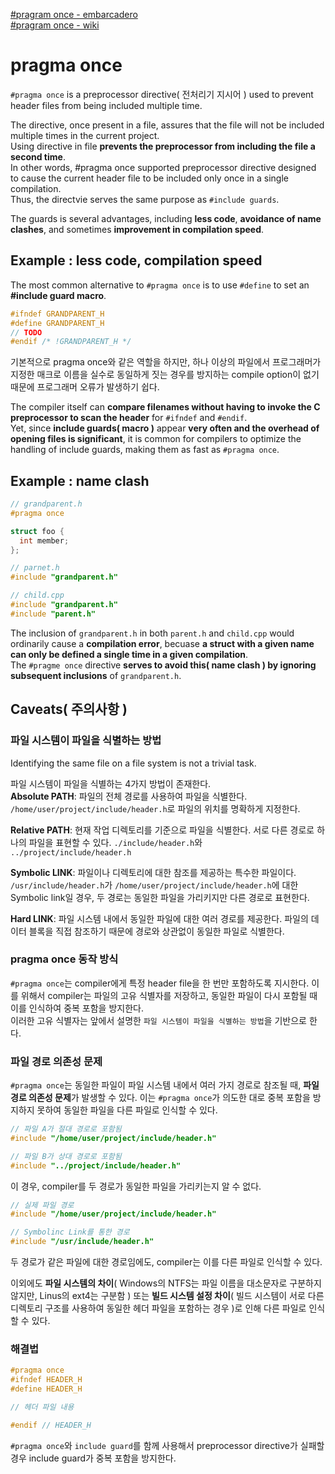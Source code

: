 [#pragram once - embarcadero](https://docwiki.embarcadero.com/RADStudio/Athens/en/Pragma_once)   
[#pragram once - wiki](https://en.wikipedia.org/wiki/Pragma_once)   

# pragma once
`#pragma once` is a preprocessor directive( 전처리기 지시어 ) used to prevent header files from being included multiple time.   

The directive, once present in a file, assures that the file will not be included multiple times in the current project.   
Using directive in file **prevents the preprocessor from including the file a second time**.   
In other words, #pragma once supported preprocessor directive designed to cause the current header file to be included only once in a single compilation.   
Thus, the directvie serves the same purpose as `#include guards`.   

The guards is several advantages, including **less code**, **avoidance of name clashes**, and sometimes **improvement in compilation speed**.   

## Example : less code, compilation speed
The most common alternative to `#pragma once` is to use `#define` to set an **#include guard macro**.   
```cpp
#ifndef GRANDPARENT_H
#define GRANDPARENT_H
// TODO
#endif /* !GRANDPARENT_H */
```
기본적으로 pragma once와 같은 역할을 하지만, 하나 이상의 파일에서 프로그래머가 지정한 매크로 이름을 실수로 동일하게 짓는 경우를 방지하는 compile option이 없기 때문에 프로그래머 오류가 발생하기 쉽다.   

The compiler itself can **compare filenames without having to invoke the C preprocessor to scan the header** for `#ifndef` and `#endif`.   
Yet, since **include guards( macro )** appear **very often and the overhead of opening files is significant**, it is common for compilers to optimize the handling of include guards, making them as fast as `#pragma once`.   

## Example : name clash
```cpp
// grandparent.h
#pragma once

struct foo {
  int member;
};
```
```cpp
// parnet.h
#include "grandparent.h"
```
```cpp
// child.cpp
#include "grandparent.h"
#include "parent.h"
```
The inclusion of `grandparent.h` in both `parent.h` and `child.cpp` would ordinarily cause a **compilation error**, becuase **a struct with a given name can only be defined a single time in a given compilation**.   
The `#pragme once` directive **serves to avoid this( name clash ) by ignoring subsequent inclusions** of `grandparent.h`.   

## Caveats( 주의사항 )
### 파일 시스템이 파일을 식별하는 방법
Identifying the same file on a file system is not a trivial task.   

파일 시스템이 파일을 식별하는 4가지 방법이 존재한다.   
**Absolute PATH**: 파일의 전체 경로를 사용하여 파일을 식별한다. `/home/user/project/include/header.h`로 파일의 위치를 명확하게 지정한다.   

**Relative PATH**: 현재 작업 디렉토리를 기준으로 파일을 식별한다. 서로 다른 경로로 하나의 파일을 표현할 수 있다. `./include/header.h`와 `../project/include/header.h`   

**Symbolic LINK**: 파일이나 디렉토리에 대한 참조를 제공하는 특수한 파일이다. `/usr/include/header.h`가 `/home/user/project/include/header.h`에 대한 Symbolic link일 경우, 두 경로는 동일한 파일을 가리키지만 다른 경로로 표현한다.   

**Hard LINK**: 파일 시스템 내에서 동일한 파일에 대한 여러 경로를 제공한다. 파일의 데이터 블록을 직접 참조하기 때문에 경로와 상관없이 동일한 파일로 식별한다.   

### pragma once 동작 방식
`#pragma once`는 compiler에게 특정 header file을 한 번만 포함하도록 지시한다. 이를 위해서 compiler는 파일의 고유 식별자를 저장하고, 동일한 파일이 다시 포함될 때 이를 인식하여 중복 포함을 방지한다.   
이러한 고유 식별자는 앞에서 설명한 `파일 시스템이 파일을 식별하는 방법`을 기반으로 한다.   

### 파일 경로 의존성 문제
`#pragma once`는 동일한 파일이 파일 시스템 내에서 여러 가지 경로로 참조될 때, **파일 경로 의존성 문제**가 발생할 수 있다.
이는 `#pragma once`가 의도한 대로 중복 포함을 방지하지 못하여 동일한 파일을 다른 파일로 인식할 수 있다.   
```cpp
// 파일 A가 절대 경로로 포함됨
#include "/home/user/project/include/header.h"

// 파일 B가 상대 경로로 포함됨
#include "../project/include/header.h"
```
이 경우, compiler를 두 경로가 동일한 파일을 가리키는지 알 수 없다.   
```cpp
// 실제 파일 경로
#include "/home/user/project/include/header.h"

// Symbolinc Link를 통한 경로
#include "/usr/include/header.h"
```
두 경로가 같은 파일에 대한 경로임에도, compiler는 이를 다른 파일로 인식할 수 있다.   

이외에도 **파일 시스템의 차이**( Windows의 NTFS는 파일 이름을 대소문자로 구분하지 않지만, Linus의 ext4는 구분함 ) 또는 **빌드 시스템 설정 차이**( 빌드 시스템이 서로 다른 디렉토리 구조를 사용하여 동일한 헤더 파일을 포함하는 경우 )로 인해 다른 파일로 인식할 수 있다.   

### 해결법
```cpp
#pragma once
#ifndef HEADER_H
#define HEADER_H

// 헤더 파일 내용

#endif // HEADER_H
```
`#pragma once`와 `include guard`를 함께 사용해서 preprocessor directive가 실패할 경우 include guard가 중복 포함을 방지한다.   